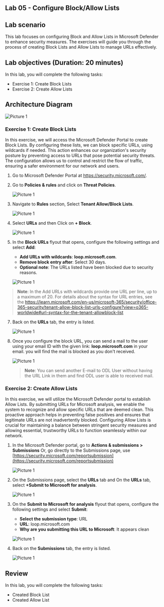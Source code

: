 ## Lab 05 - Configure Block/Allow Lists

## Lab scenario

This lab focuses on configuring Block and Allow Lists in Microsoft Defender to enhance security measures. The exercises will guide you through the process of creating Block Lists and Allow Lists to manage URLs effectively.

## Lab objectives (Duration: 20 minutes)


In this lab, you will complete the following tasks:
- Exercise 1: Create Block Lists
- Exercise 2: Create Allow Lists

## Architecture Diagram

   ![Picture 1](../Media/lab5-arch.png)

### Exercise 1: Create Block Lists

In this exercise, we will access the Microsoft Defender Portal to create Block Lists. By configuring these lists, we can block specific URLs, using wildcards if needed. This action enhances our organization's security posture by preventing access to URLs that pose potential security threats. The configuration allows us to control and restrict the flow of traffic, ensuring a safer environment for our network and users.

1. Go to Microsoft Defender Portal at https://security.microsoft.com/.

2. Go to **Policies & rules** and click on **Threat Policies**.

   ![Picture 1](../Media/image_9.png)

3. Navigate to **Rules** section, Select **Tenant Allow/Block Lists**.

   ![Picture 1](../Media/image_10.png)

4. Select **URLs** and then Click on **+ Block**.

   ![Picture 1](../Media/block3.png)

5. In the **Block URLs** flyout that opens, configure the following settings and select **Add**:
   - **Add URLs with wildcards**: **loop.microsoft.com**.
   - **Remove block entry after**: Select 30 days.
   - **Optional note**: The URLs listed have been blocked due to security reasons.

   ![Picture 1](../Media/block1.png)

  >**Note**: In the Add URLs with wildcards provide one URL per line, up to a maximum of 20. For details about the syntax for URL entries, see the https://learn.microsoft.com/en-us/microsoft-365/security/office-365-security/tenant-allow-block-list-urls-configure?view=o365-worldwide#url-syntax-for-the-tenant-allowblock-list

7. Back on the **URLs** tab, the entry is listed.

   ![Picture 1](../Media/block2.png)

1. Once you configure the block URL, you can send a mail to the user using your email ID with the given link: **loop.microsoft.com** in your email. you will find the mail is blocked as you don't received.

   ![Picture 1](../Media/mail.png)

    >**Note**: You can send another E-mail to ODL User without having the URL Link in them and find ODL user is able to received mail.
### Exercise 2: Create Allow Lists

In this exercise, we will utilize the Microsoft Defender portal to establish Allow Lists. By submitting URLs for Microsoft analysis, we enable the system to recognize and allow specific URLs that are deemed clean. This proactive approach helps in preventing false positives and ensures that legitimate URLs are not inadvertently blocked. Configuring Allow Lists is crucial for maintaining a balance between stringent security measures and allowing essential, trustworthy URLs to function seamlessly within our network.

1. In the Microsoft Defender portal, go to **Actions & submissions > Submissions** Or, go directly to the Submissions page, use [https://security.microsoft.com/reportsubmission](https://security.microsoft.com/reportsubmission)

   ![Picture 1](../Media/allow3.png)

2. On the Submissions page, select the **URLs** tab and On the **URLs** tab, select  **+Submit to Microsoft for analysis**.

   ![Picture 1](../Media/allow1.png)

3. On the **Submit to Microsoft for analysis** flyout that opens, configure the following settings and select **Submit**:
   - **Select the submission type**: URL
   - **URL**: loop.microsoft.com
   - **Why are you submitting this URL to Microsoft**: It appears clean

   ![Picture 1](../Media/allow2.png)

4. Back on the **Submissions** tab, the entry is listed.

   ![Picture 1](../Media/allow4.png)

## Review
In this lab, you will complete the following tasks:
- Created Block List
- Created Allow List
